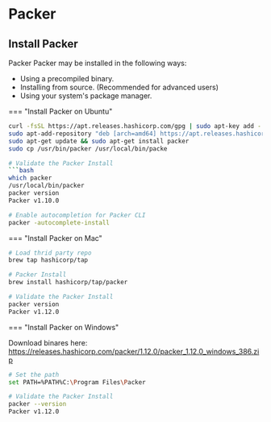 # Packer

## Install Packer
Packer Packer may be installed in the following ways:

- Using a precompiled binary.
- Installing from source. (Recommended for advanced users)
- Using your system's package manager.

=== "Install Packer on Ubuntu"
```bash
curl -fsSL https://apt.releases.hashicorp.com/gpg | sudo apt-key add -
sudo apt-add-repository "deb [arch=amd64] https://apt.releases.hashicorp.com $(lsb_release -cs) main"
sudo apt-get update && sudo apt-get install packer
sudo cp /usr/bin/packer /usr/local/bin/packe

# Validate the Packer Install
```bash
which packer
/usr/local/bin/packer
packer version
Packer v1.10.0

# Enable autocompletion for Packer CLI
packer -autocomplete-install
```

=== "Install Packer on Mac"

```bash
# Load thrid party repo
brew tap hashicorp/tap

# Packer Install
brew install hashicorp/tap/packer

# Validate the Packer Install
packer version
Packer v1.12.0
```

=== "Install Packer on Windows"

Download binares here: 
https://releases.hashicorp.com/packer/1.12.0/packer_1.12.0_windows_386.zip

```bash
# Set the path 
set PATH=%PATH%C:\Program Files\Packer

# Validate the Packer Install
packer --version
Packer v1.12.0
```
